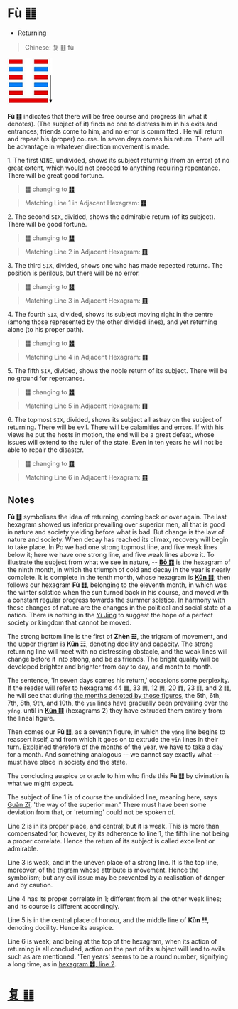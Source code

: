 # Fù ䷗

* Returning

> Chinese: 复 ䷗ fù

<a id="p-107"></a>

<img src="shapes/24.10.jpg" width="101" alt="复">

**Fù ䷗** indicates that there will be free course and progress (in what it denotes). (The subject of it) finds no one to distress him in his exits and entrances; friends come to him, and no error is committed . He will return and repeat his (proper) course. In seven days comes his return. There will be advantage in whatever direction movement is made.

<a id="p-108"></a>

1.<a name="24.1"></a> The first `NINE`, undivided, shows its subject returning (from an error) of no great extent, which would not proceed to anything requiring repentance. There will be great good fortune.

> **䷗** changing to [**䷁**](e59da4kun.md)

> Matching Line 1 in Adjacent Hexagram: [**䷖**](e589a5bo.md#23.1)

2.<a name="24.2"></a> The second `SIX`, divided, shows the admirable return (of its subject). There will be good fortune.

> **䷗** changing to [**䷒**](e4b8b4lin.md)

> Matching Line 2 in Adjacent Hexagram: [**䷖**](e589a5bo.md#23.2)

3.<a name="24.3"></a> The third `SIX`, divided, shows one who has made repeated returns. The position is perilous, but there will be no error.

> **䷗** changing to [**䷣**](e6988ee5a4b7mingyi.md)

> Matching Line 3 in Adjacent Hexagram: [**䷖**](e589a5bo.md#23.3)

4.<a name="24.4"></a> The fourth `SIX`, divided, shows its subject moving right in the centre (among those represented by the other divided lines), and yet returning alone (to his proper path).

> **䷗** changing to [**䷲**](e99c87zhen.md)

> Matching Line 4 in Adjacent Hexagram: [**䷖**](e589a5bo.md#23.4)

5.<a name="24.5"></a> The fifth `SIX`, divided, shows the noble return of its subject. There will be no ground for repentance.

> **䷗** changing to [**䷂**](e5b1afzhun.md)

> Matching Line 5 in Adjacent Hexagram: [**䷖**](e589a5bo.md#23.5)

6.<a name="24.6"></a> The topmost `SIX`, divided, shows its subject all astray on the subject of returning. There will be evil. There will be calamities and errors. If with his views he put the hosts in motion, the end will be a great defeat, whose issues will extend to the ruler of the state. Even in ten years he will not be able to repair the disaster.

> **䷗** changing to [**䷚**](e9a290yi.md)

> Matching Line 6 in Adjacent Hexagram: [**䷖**](e589a5bo.md#23.6)

## Notes

**Fù ䷗** symbolises the idea of returning, coming back or over again. The last hexagram showed us inferior prevailing over superior men, all that is good in nature and society yielding before what is bad. But change is the law of nature and society. When decay has reached its climax, recovery will begin to take place. In Po we had one strong topmost line, and five weak lines below it; here we have one strong line, and five weak lines above it. To illustrate the subject from what we see in nature, -- [**Bō ䷖**](e589a5bo.md) is the hexagram of the ninth month, in which the triumph of cold and decay in the year is nearly complete. It is complete in the tenth month, whose hexagram is [**Kūn ䷁**](e59da4kun.md); then follows our hexagram **Fù ䷗**, belonging to the eleventh month, in which was the winter solstice when the sun turned back in his course, and moved with a constant regular progress towards the summer solstice. In harmony with these changes of nature are the changes in the political and social state of a nation. There is nothing in the [Yì Jīng](https://en.wikipedia.org/wiki/I_Ching) to suggest the hope of a perfect society or kingdom that cannot be moved.

The strong bottom line is the first of **Zhèn ☳**, the trigram of movement, and the upper trigram is **Kūn ☷**, denoting docility and capacity. The strong returning line will meet with no distressing obstacle, and the weak lines will change before it into strong, and be as friends. The bright quality will be developed brighter and brighter from day to day, and month to month.

The sentence, 'In seven days comes his return,' occasions some perplexity. If the reader will refer to hexagrams 44 ䷫, 33 ䷠, 12 ䷋, 20 ䷓, 23 ䷖, and 2 ䷁, he will see that during [the months denoted by those figures](month.jpg), the 5th, 6th, 7th, 8th, 9th, and 10th, the `yīn` lines have gradually been prevailing over the `yáng`, until in [**Kūn ䷁**](e59da4kun.md) (hexagrams 2) they have extruded them entirely from the lineal figure.

Then comes our **Fù ䷗**, as a seventh figure, in which the `yáng` line begins to reassert itself,
and from which it goes on to extrude the `yīn` lines in their turn. Explained therefore of the months of the year, we have to take a day for a month.
And something analogous -- we cannot say exactly what -- must have place in society and the state.

The concluding auspice or oracle to him who finds this **Fù ䷗** by divination is what we might expect.

The subject of line 1 is of course the undivided line, meaning here, says [Guǎn Zǐ](https://en.wikipedia.org/wiki/Guanzi_(text)), 'the way of the superior man.' There must have been some deviation from that, or 'returning' could not be spoken of.

Line 2 is in its proper place, and central; but it is weak. This is more than compensated for, however, by its adherence to line 1, the fifth line not being a proper correlate. Hence the return of its subject is called excellent or admirable.

Line 3 is weak, and in the uneven place of a strong line. It is the top line, moreover, of the trigram whose attribute is movement. Hence the symbolism; but any evil issue may be prevented by a realisation of danger and by caution.

Line 4 has its proper correlate in 1; different from all the other weak lines; and its course is different accordingly.

Line 5 is in the central place of honour, and the middle line of **Kūn ☷**, denoting docility. Hence its auspice.

Line 6 is weak; and being at the top of the hexagram, when its action of returning is all concluded, action on the part of its subject will lead to evils such as are mentioned. 'Ten years' seems to be a round number, signifying a long time, as in [hexagram **䷂**, line 2](e5b1afzhun.md#3.2).

# [复 ䷗](e5a48dfu_cn.md)
